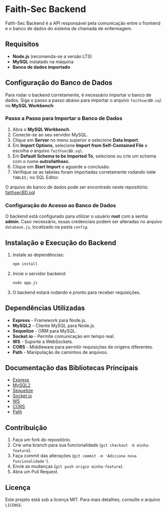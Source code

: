 # Faith-Sec Backend

Faith-Sec Backend é a API responsável pela comunicação entre o frontend e o banco de dados do sistema de chamada de enfermagem.

## Requisitos

- **Node.js** (recomenda-se a versão LTS)
- **MySQL** instalado na máquina
- **Banco de dados importado**

## Configuração do Banco de Dados

Para rodar o backend corretamente, é necessário importar o banco de dados. Siga o passo a passo abaixo para importar o arquivo `faithsecBD.sql` no **MySQL Workbench**:

### Passo a Passo para Importar o Banco de Dados

1. Abra o **MySQL Workbench**.
2. Conecte-se ao seu servidor MySQL.
3. Clique em **Server** no menu superior e selecione **Data Import**.
4. Em **Import Options**, selecione **Import from Self-Contained File** e escolha o arquivo `faithsecBD.sql`.
5. Em **Default Schema to be Imported To**, selecione ou crie um schema com o nome **outrofaithsec**.
6. Clique em **Start Import** e aguarde a conclusão.
7. Verifique se as tabelas foram importadas corretamente rodando `SHOW TABLES;` no SQL Editor.

O arquivo do banco de dados pode ser encontrado neste repositório: [faithsecBD.sql](https://github.com/gabrielleSantosOliveira/faithSec_atuaizado/blob/main/faithsecBD.sql)

### Configuração do Acesso ao Banco de Dados

O backend está configurado para utilizar o usuário **root** com a senha **admin**. Caso necessário, essas credenciais podem ser alteradas no arquivo `database.js`, localizado na pasta `config`.

## Instalação e Execução do Backend

1. Instale as dependências:
   ```sh
   npm install
   ```
2. Inicie o servidor backend:
   ```sh
   node app.js
   ```
3. O backend estará rodando e pronto para receber requisições.

## Dependências Utilizadas

- **Express** - Framework para Node.js.
- **MySQL2** - Cliente MySQL para Node.js.
- **Sequelize** - ORM para MySQL.
- **Socket.io** - Permite comunicação em tempo real.
- **WS** - Suporte a WebSockets.
- **CORS** - Middleware para permitir requisições de origens diferentes.
- **Path** - Manipulação de caminhos de arquivos.

## Documentação das Bibliotecas Principais

- [Express](https://expressjs.com/)
- [MySQL2](https://www.npmjs.com/package/mysql2)
- [Sequelize](https://sequelize.org/docs/v6/getting-started/)
- [Socket.io](https://socket.io/docs/)
- [WS](https://github.com/websockets/ws)
- [CORS](https://www.npmjs.com/package/cors)
- [Path](https://nodejs.org/api/path.html)

## Contribuição

1. Faça um fork do repositório.
2. Crie uma branch para sua funcionalidade (`git checkout -b minha-feature`).
3. Faça commit das alterações (`git commit -m 'Adiciona nova funcionalidade'`).
4. Envie as mudanças (`git push origin minha-feature`).
5. Abra um Pull Request.

## Licença

Este projeto está sob a licença MIT. Para mais detalhes, consulte o arquivo `LICENSE`.

